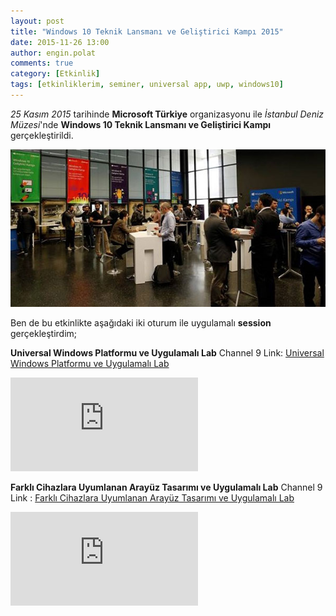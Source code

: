 ```yaml
---
layout: post
title: "Windows 10 Teknik Lansmanı ve Geliştirici Kampı 2015"
date: 2015-11-26 13:00
author: engin.polat
comments: true
category: [Etkinlik]
tags: [etkinliklerim, seminer, universal app, uwp, windows10]
---
```

*25 Kasım 2015* tarihinde **Microsoft Türkiye** organizasyonu ile *İstanbul Deniz Müzesi*'nde **Windows 10 Teknik Lansmanı ve Geliştirici Kampı** gerçekleştirildi.

![](/assets/uploads/2015/11/win10.jpg)

Ben de bu etkinlikte aşağıdaki iki oturum ile uygulamalı **session** gerçekleştirdim;

**Universal Windows Platformu ve Uygulamalı Lab**
Channel 9 Link: <a href="https://channel9.msdn.com/Series/25-Kasm-Windows-10-Teknik-Lansman/2-Universal-Windows-Platformu-ve-Uygulamal-Lab" target="_blank">Universal Windows Platformu ve Uygulamalı Lab</a>
<div class="embed-responsive embed-responsive-16by9"><iframe class="embed-responsive-item" src="http://video.ch9.ms/ch9/7c2d/7e1cf259-8a75-4dbb-9aae-6d0487f17c2d/25kasimuwp_high.mp4" frameborder="0" allowfullscreen></iframe></div>

**Farklı Cihazlara Uyumlanan Arayüz Tasarımı ve Uygulamalı Lab**
Channel 9 Link : <a href="https://channel9.msdn.com/Series/25-Kasm-Windows-10-Teknik-Lansman/3-Farkl-cihazlara-uyumlanan-arayz-tasarm-ve-Uygulamal-Lab" target="_blank">Farklı Cihazlara Uyumlanan Arayüz Tasarımı ve Uygulamalı Lab</a>
<div class="embed-responsive embed-responsive-16by9"><iframe class="embed-responsive-item" src="http://video.ch9.ms/ch9/eee6/b3e58bf6-4fca-480e-97a8-e8a61dc8eee6/25KasimAdaptiveUI_high.mp4" frameborder="0" allowfullscreen></iframe></div>